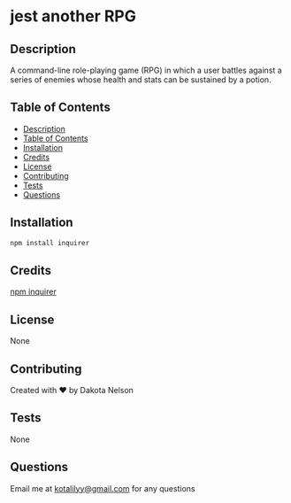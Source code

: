 # jest another RPG

## Description

A command-line role-playing game (RPG) in which a user battles against a series of enemies whose health and stats can be sustained by a potion.

## Table of Contents

  - [Description](#description)
  - [Table of Contents](#table-of-contents)
  - [Installation](#installation)
  - [Credits](#credits)
  - [License](#license)
  - [Contributing](#contributing)
  - [Tests](#tests)
  - [Questions](#questions)

## Installation

```bash
npm install inquirer
```

## Credits

[npm inquirer](https://www.npmjs.com/package/inquirer)


## License

None

## Contributing 

Created with ❤️ by Dakota Nelson

## Tests

None

## Questions

Email me at kotalilyy@gmail.com for any questions